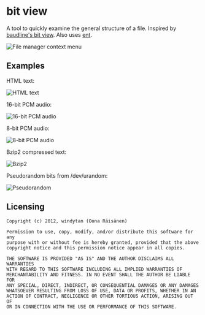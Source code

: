 bit view
========
A tool to quickly examine the general structure of a file. Inspired by [baudline's bit view](http://www.baudline.com/manual/open_file.html#bit_view). Also uses [ent](http://www.fourmilab.ch/random/).

![File manager context menu](http://www.cs.helsinki.fi/u/okraisan/bitview-menu.png)

Examples
--------
HTML text:

![HTML text](http://www.cs.helsinki.fi/u/okraisan/bitview-html2.png)

16-bit PCM audio:

![16-bit PCM audio](http://www.cs.helsinki.fi/u/okraisan/bitview-wav2.png)

8-bit PCM audio:

![8-bit PCM audio](http://www.cs.helsinki.fi/u/okraisan/bitview-8bitwav2.png)

Bzip2 compressed text:

![Bzip2](http://www.cs.helsinki.fi/u/okraisan/bitview-bzip22.png)

Pseudorandom bits from /dev/urandom:

![Pseudorandom](http://www.cs.helsinki.fi/u/okraisan/bitview-random2.png)


Licensing
---------

    Copyright (c) 2012, windytan (Oona Räisänen)
    
    Permission to use, copy, modify, and/or distribute this software for any
    purpose with or without fee is hereby granted, provided that the above
    copyright notice and this permission notice appear in all copies.
    
    THE SOFTWARE IS PROVIDED "AS IS" AND THE AUTHOR DISCLAIMS ALL WARRANTIES
    WITH REGARD TO THIS SOFTWARE INCLUDING ALL IMPLIED WARRANTIES OF
    MERCHANTABILITY AND FITNESS. IN NO EVENT SHALL THE AUTHOR BE LIABLE FOR
    ANY SPECIAL, DIRECT, INDIRECT, OR CONSEQUENTIAL DAMAGES OR ANY DAMAGES
    WHATSOEVER RESULTING FROM LOSS OF USE, DATA OR PROFITS, WHETHER IN AN
    ACTION OF CONTRACT, NEGLIGENCE OR OTHER TORTIOUS ACTION, ARISING OUT OF
    OR IN CONNECTION WITH THE USE OR PERFORMANCE OF THIS SOFTWARE.
